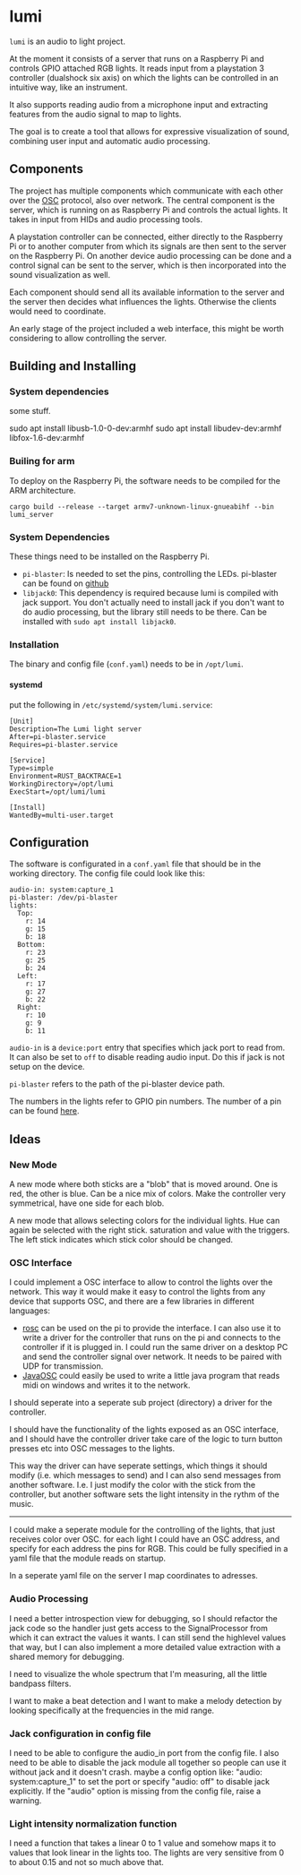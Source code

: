 # lumi

`lumi` is an audio to light project.

At the moment it consists of a server that runs on a Raspberry Pi and
controls GPIO attached RGB lights.  It reads input from a playstation
3 controller (dualshock six axis) on which the lights can be
controlled in an intuitive way, like an instrument.

It also supports reading audio from a microphone input and extracting
features from the audio signal to map to lights.

The goal is to create a tool that allows for expressive visualization
of sound, combining user input and automatic audio processing.


## Components

The project has multiple components which communicate with each other
over the [OSC](http://opensoundcontrol.org/) protocol, also over
network.  The central component is the server, which is running on as
Raspberry Pi and controls the actual lights.  It takes in input from
HIDs and audio processing tools.

A playstation controller can be connected, either directly to the
Raspberry Pi or to another computer from which its signals are then
sent to the server on the Raspberry Pi.  On another device audio
processing can be done and a control signal can be sent to the server,
which is then incorporated into the sound visualization as well.

Each component should send all its available information to the server
and the server then decides what influences the lights.  Otherwise the
clients would need to coordinate.

An early stage of the project included a web interface, this might be
worth considering to allow controlling the server.


## Building and Installing

### System dependencies

some stuff.

sudo apt install libusb-1.0-0-dev:armhf
sudo apt install libudev-dev:armhf libfox-1.6-dev:armhf
  
### Builing for arm

To deploy on the Raspberry Pi, the software needs to be compiled for
the ARM architecture.

    cargo build --release --target armv7-unknown-linux-gnueabihf --bin lumi_server
    
    
### System Dependencies

These things need to be installed on the Raspberry Pi.

- `pi-blaster`: Is needed to set the pins, controlling the LEDs.
  pi-blaster can be found on
  [github](https://github.com/sarfata/pi-blaster)
- `libjack0`: This dependency is required because lumi is compiled
  with jack support.  You don't actually need to install jack if you
  don't want to do audio processing, but the library still needs to be
  there.  Can be installed with `sudo apt install libjack0`.


### Installation

The binary and config file (`conf.yaml`) needs to be in `/opt/lumi`.

#### systemd

put the following in `/etc/systemd/system/lumi.service`:

    [Unit]
    Description=The Lumi light server
    After=pi-blaster.service
    Requires=pi-blaster.service
    
    [Service]
    Type=simple
    Environment=RUST_BACKTRACE=1
    WorkingDirectory=/opt/lumi
    ExecStart=/opt/lumi/lumi
    
    [Install]
    WantedBy=multi-user.target


## Configuration

The software is configurated in a `conf.yaml` file that should be in
the working directory.  The config file could look like this:

    audio-in: system:capture_1
    pi-blaster: /dev/pi-blaster
    lights:
      Top:
        r: 14
        g: 15
        b: 18
      Bottom:
        r: 23
        g: 25
        b: 24
      Left:
        r: 17
        g: 27
        b: 22
      Right:
        r: 10
        g: 9
        b: 11

`audio-in` is a `device:port` entry that specifies which jack port to
read from.  It can also be set to `off` to disable reading audio input.
Do this if jack is not setup on the device.

`pi-blaster` refers to the path of the pi-blaster device path.

The numbers in the lights refer to GPIO pin numbers.  The number of a
pin can be found [here](https://pinout.xyz/).


## Ideas

### New Mode

A new mode where both sticks are a "blob" that is moved around.  One
is red, the other is blue.  Can be a nice mix of colors.  Make the
controller very symmetrical, have one side for each blob.

A new mode that allows selecting colors for the individual lights.
Hue can again be selected with the right stick.  saturation and value
with the triggers.  The left stick indicates which stick color should
be changed.

### OSC Interface

I could implement a OSC interface to allow to control the lights over
the network.  This way it would make it easy to control the lights
from any device that supports OSC, and there are a few libraries in
different languages:
- [rosc](https://docs.rs/rosc/0.3.0/rosc/) can be used on the pi to
  provide the interface.  I can also use it to write a driver for the
  controller that runs on the pi and connects to the controller if it
  is plugged in.  I could run the same driver on a desktop PC and send
  the controller signal over network.  It needs to be paired with UDP
  for transmission.
- [JavaOSC](https://github.com/hoijui/JavaOSC) could easily be used to
  write a little java program that reads midi on windows and writes it
  to the network.

I should seperate into a seperate sub project (directory) a driver for
the controller.

I should have the functionality of the lights exposed as an OSC
interface, and I should have the controller driver take care of the
logic to turn button presses etc into OSC messages to the lights.

This way the driver can have seperate settings, which things it should
modify (i.e. which messages to send) and I can also send messages from
another software.  I.e. I just modify the color with the stick from
the controller, but another software sets the light intensity in the
rythm of the music.

----

I could make a seperate module for the controlling of the lights, that
just receives color over OSC.  for each light I could have an OSC
address, and specify for each address the pins for RGB.  This could be
fully specified in a yaml file that the module reads on startup.

In a seperate yaml file on the server I map coordinates to adresses.

### Audio Processing

I need a better introspection view for debugging, so I should refactor
the jack code so the handler just gets access to the SignalProcessor
from which it can extract the values it wants.  I can still send the
highlevel values that way, but I can also implement a more detailed
value extraction with a shared memory for debugging.

I need to visualize the whole spectrum that I'm measuring, all the
little bandpass filters.

I want to make a beat detection and I want to make a melody detection
by looking specifically at the frequencies in the mid range.

### Jack configuration in config file

I need to be able to configure the audio_in port from the config file.
I also need to be able to disable the jack module all together so
people can use it without jack and it doesn't crash.  maybe a config
option like: "audio: system:capture_1" to set the port or specify
"audio: off" to disable jack explicitly.  If the "audio" option is
missing from the config file, raise a warning.

### Light intensity normalization function

I need a function that takes a linear 0 to 1 value and somehow maps it
to values that look linear in the lights too.  The lights are very
sensitive from 0 to about 0.15 and not so much above that.

